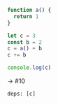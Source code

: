 ```javascript
function a() {
  return 1
}

let c = 3
const b = 2
c = a() + b
c += b

console.log(c) 
```

-> #10

`deps: [c]`

